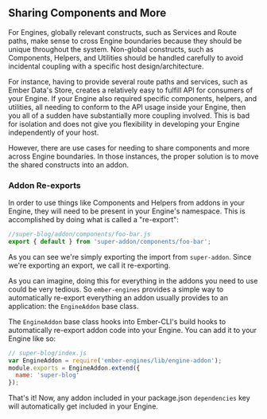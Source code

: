 ## Sharing Components and More

For Engines, globally relevant constructs, such as Services and Route paths, make sense to cross Engine boundaries because they should be unique throughout the system. Non-global constructs, such as Components, Helpers, and Utilities should be handled carefully to avoid incidental coupling with a specific host design/architecture.

For instance, having to provide several route paths and services, such as Ember Data's Store, creates a relatively easy to fulfill API for consumers of your Engine. If your Engine also required specific components, helpers, and utilities, all needing to conform to the API usage inside your Engine, then you all of a sudden have substantially more coupling involved. This is bad for isolation and does not give you flexibility in developing your Engine independently of your host.

However, there are use cases for needing to share components and more across Engine boundaries. In those instances, the proper solution is to move the shared constructs into an addon.

### Addon Re-exports

In order to use things like Components and Helpers from addons in your Engine, they will need to be present in your Engine's namespace. This is accomplished by doing what is called a "re-export":

```js
//super-blog/addon/components/foo-bar.js
export { default } from 'super-addon/components/foo-bar';
```

As you can see we're simply exporting the import from `super-addon`. Since we're exporting an export, we call it re-exporting.

As you can imagine, doing this for everything in the addons you need to use could be very tedious. So `ember-engines` provides a simple way to automatically re-export everything an addon usually provides to an application: the `EngineAddon` base class.

The `EngineAddon` base class hooks into Ember-CLI's build hooks to automatically re-export addon code into your Engine. You can add it to your Engine like so:

```js
// super-blog/index.js
var EngineAddon = require('ember-engines/lib/engine-addon');
module.exports = EngineAddon.extend({
  name: 'super-blog'
});
```

That's it! Now, any addon included in your package.json `dependencies` key will automatically get included in your Engine. 
